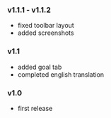 ### v1.1.1 - v1.1.2

- fixed toolbar layout
- added screenshots


### v1.1

- added goal tab
- completed english translation


### v1.0

- first release
